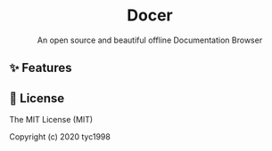<h1 style="text-align: center">Docer</h1>
<p style="text-align: center">An open source and beautiful offline Documentation Browser</p>

## :sparkles: Features


##  :scroll: License
The MIT License (MIT)

Copyright (c) 2020 tyc1998
